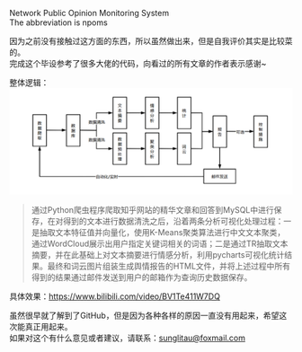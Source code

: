 Network Public Opinion Monitoring System  
The abbreviation is npoms  

因为之前没有接触过这方面的东西，所以虽然做出来，但是自我评价其实是比较菜的。  
完成这个毕设参考了很多大佬的代码，向看过的所有文章的作者表示感谢~  

整体逻辑：  
![Image text](https://github.com/SUNGLITAU/npoms/blob/master/npoms/img/Snipaste_2020-05-15_17-58-06.png)
> 通过Python爬虫程序爬取知乎网站的精华文章和回答到MySQL中进行保存，在对得到的文本进行数据清洗之后，沿着两条分析可视化处理过程：一是抽取文本特征值并向量化，使用K-Means聚类算法进行中文文本聚类，通过WordCloud展示出用户指定关键词相关的词语；二是通过TR抽取文本摘要，并在此基础上对文本摘要进行情感分析，利用pycharts可视化统计结果。最终和词云图片组装生成舆情报告的HTML文件，并将上述过程中所有得到的结果通过邮件发送到用户的邮箱作为查询历史数据保存。  

具体效果：https://www.bilibili.com/video/BV1Te411W7DQ  

虽然很早就了解到了GitHub，但是因为各种各样的原因一直没有用起来，希望这次能真正用起来。  
如果对这个有什么意见或者建议，请联系：sunglitau@foxmail.com
